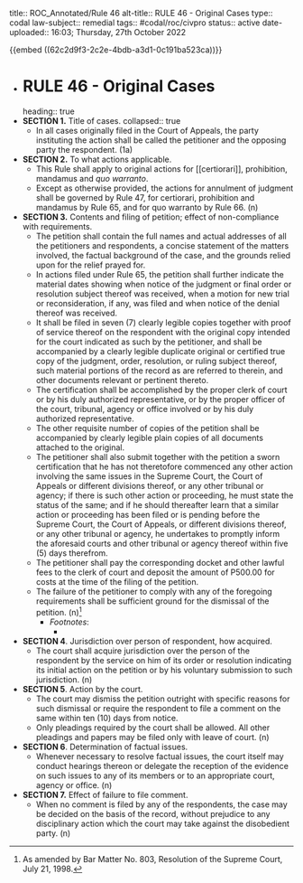 title:: ROC_Annotated/Rule 46
alt-title:: RULE 46 - Original Cases
type:: codal
law-subject:: remedial
tags:: #codal/roc/civpro
status:: active
date-uploaded:: 16:03; Thursday, 27th October 2022

{{embed ((62c2d9f3-2c2e-4bdb-a3d1-0c191ba523ca))}}

- # RULE 46 - Original Cases
  heading:: true
- **SECTION 1.** Title of cases.
  collapsed:: true
	- In all cases originally filed in the Court of Appeals, the party instituting the action shall be called the petitioner and the opposing party the respondent. (1a)
- **SECTION 2.** To what actions applicable.
	- This Rule shall apply to original actions for [[certiorari]], prohibition, mandamus and *quo warranto*.
	- Except as otherwise provided, the actions for annulment of judgment shall be governed by Rule 47, for certiorari, prohibition and mandamus by Rule 65, and for quo warranto by Rule 66. (n)
- **SECTION 3.** Contents and filing of petition; effect of non-compliance with requirements.
	- The petition shall contain the full names and actual addresses of all the petitioners and respondents, a concise statement of the matters involved, the factual background of the case, and the grounds relied upon for the relief prayed for.
	- In actions filed under Rule 65, the petition shall further indicate the material dates showing when notice of the judgment or final order or resolution subject thereof was received, when a motion for new trial or reconsideration, if any, was filed and when notice of the denial thereof was received.
	- It shall be filed in seven (7) clearly legible copies together with proof of service thereof on the respondent with the original copy intended for the court indicated as such by the petitioner, and shall be accompanied by a clearly legible duplicate original or certified true copy of the judgment, order, resolution, or ruling subject thereof, such material portions of the record as are referred to therein, and other documents relevant or pertinent thereto.
	- The certification shall be accomplished by the proper clerk of court or by his duly authorized representative, or by the proper officer of the court, tribunal, agency or office involved or by his duly authorized representative.
	- The other requisite number of copies of the petition shall be accompanied by clearly legible plain copies of all documents attached to the original.
	- The petitioner shall also submit together with the petition a sworn certification that he has not theretofore commenced any other action involving the same issues in the Supreme Court, the Court of Appeals or different divisions thereof, or any other tribunal or agency; if there is such other action or proceeding, he must state the status of the same; and if he should thereafter learn that a similar action or proceeding has been filed or is pending before the Supreme Court, the Court of Appeals, or different divisions thereof, or any other tribunal or agency, he undertakes to promptly inform the aforesaid courts and other tribunal or agency thereof within five (5) days therefrom.
	- The petitioner shall pay the corresponding docket and other lawful fees to the clerk of court and deposit the amount of P500.00 for costs at the time of the filing of the petition.
	- The failure of the petitioner to comply with any of the foregoing requirements shall be sufficient ground for the dismissal of the petition. (n)[^1]
		- _Footnotes_:
			- [^1]: As amended by Bar Matter No. 803, Resolution of the Supreme Court, July 21, 1998.
- **SECTION 4**. Jurisdiction over person of respondent, how acquired.
	- The court shall acquire jurisdiction over the person of the respondent by the service on him of its order or resolution indicating its initial action on the petition or by his voluntary submission to such jurisdiction. (n)
- **SECTION 5**. Action by the court.
	- The court may dismiss the petition outright with specific reasons for such dismissal or require the respondent to file a comment on the same within ten (10) days from notice.
	- Only pleadings required by the court shall be allowed. All other pleadings and papers may be filed only with leave of court. (n)
- **SECTION 6**. Determination of factual issues.
	- Whenever necessary to resolve factual issues, the court itself may conduct hearings thereon or delegate the reception of the evidence on such issues to any of its members or to an appropriate court, agency or office. (n)
- **SECTION 7.** Effect of failure to file comment.
	- When no comment is filed by any of the respondents, the case may be decided on the basis of the record, without prejudice to any disciplinary action which the court may take against the disobedient party. (n)